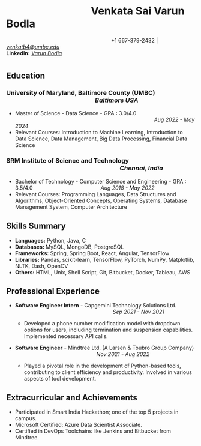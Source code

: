 # $~~~~~~~~~~~~~~~~~~~~~~~~~~~~~~~~~$  Venkata Sai Varun Bodla
$~~~~~~~~~~~~~~~~~~~~~~~~~~~~~~~~~~~~~~~~~~~~~~~~~~~~~~~~~~~~~~~~~~~~~~$ +1 667-379-2432 | *venkatb4@umbc.edu*
$~~~~~~~~~~~~~~~~~~~~~~~~~~~~~~~~~~~~~~~~~~~~~~~~~~~~~~~~~~~~~~~~~~~~~~~~~~~~~~~~~~~~~~~~~$ **LinkedIn:** *[Varun Bodla](https://www.linkedin.com/in/varun-bodla-1a0b25213)*
# [](docs/Headshot_Photo.jpg)

## Education
### University of Maryland, Baltimore County (UMBC) $~~~~~~~~~~~~~~~~~~~~~~~~~~~~~~~~~~~~~~~~~~~~~~~~~~~~~~~~~~~~$ *Baltimore USA*
- Master of Science - Data Science - GPA : 3.0/4.0 $~~~~~~~~~~~~~~~~~~~~~~~~~~~~~~~~~~~~~~~~~~~~~~~~~~~~~~~~~~~~~~~~~~~~~~~~~~~~~~~~~~~~~~~~~~~~~$ *Aug 2022 - May 2024*
- Relevant Courses: Introduction to Machine Learning, Introduction to Data Science, Data Management, Big Data Processing, Financial Data Science

### SRM Institute of Science and Technology $~~~~~~~~~~~~~~~~~~~~~~~~~~~~~~~~~~~~~~~~~~~~~~~~~~~~~~~~~~~~~~~~~~~~~~~~~~~~~$ *Chennai, India*
- Bachelor of Technology - Computer Science and Engineering - GPA : 3.5/4.0 $~~~~~~~~~~~~~~~~~~~~~~~~~~~~~~~~~~~~~~~~~~~~$ *Aug 2018 - May 2022*
- Relevant Courses: Programming Languages, Data Structures and Algorithms, Object-Oriented Concepts, Operating Systems, Database Management System, Computer Architecture

## Skills Summary
- **Languages:** Python, Java, C
- **Databases:** MySQL, MongoDB, PostgreSQL
- **Frameworks:** Spring, Spring Boot, React, Angular, TensorFlow
- **Libraries:** Pandas, scikit-learn, TensorFlow, PyTorch, NumPy, Matplotlib, NLTK, Dash, OpenCV
- **Others:** HTML, Unix, Shell Script, Git, Bitbucket, Docker, Tableau, AWS

## Professional Experience

- **Software Engineer Intern** - Capgemini Technology Solutions Ltd. $~~~~~~~~~~~~~~~~~~~~~~~~~~~~~~~~~~~~~~~~~~~~~~~~~~~~~~~~~~~~~~~~~$ *Sep 2021 - Nov 2021*
   - Developed a phone number modification model with dropdown options for users, including termination and suspension capabilities. Implemented necessary API calls.

- **Software Engineer** - Mindtree Ltd. (A Larsen & Toubro Group Company) $~~~~~~~~~~~~~~~~~~~~~~~~~~~~~~~~~~~~~~~~~~~~~~~~~~~~~~$ *Nov 2021 - Aug 2022*
   - Played a pivotal role in the development of Python-based tools, contributing to client efficiency and productivity. Involved in various aspects of tool development.

## Extracurricular and Achievements
- Participated in Smart India Hackathon; one of the top 5 projects in campus.
- Microsoft Certified: Azure Data Scientist Associate.
- Certified in DevOps Toolchains like Jenkins and Bitbucket from Mindtree.
